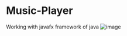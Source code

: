 # Music-Player

Working with javafx framework of java
![image](https://user-images.githubusercontent.com/112221202/217352595-5f5b925e-feb9-4c87-a307-24abe777fd83.png)
